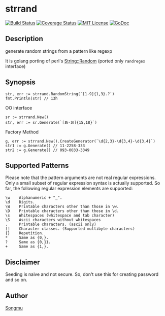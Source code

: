 strrand
=======

[![Build Status](https://travis-ci.org/Songmu/strrand.png?branch=master)][travis]
[![Coverage Status](https://coveralls.io/repos/Songmu/strrand/badge.png?branch=master)][coveralls]
[![MIT License](http://img.shields.io/badge/license-MIT-blue.svg?style=flat-square)][license]
[![GoDoc](https://godoc.org/github.com/Songmu/strrand?status.svg)](godoc)

[travis]: https://travis-ci.org/Songmu/strrand
[coveralls]: https://coveralls.io/r/Songmu/strrand?branch=master
[license]: https://github.com/Songmu/strrand/blob/master/LICENSE
[godoc]: https://godoc.org/github.com/Songmu/strrand

## Description

generate random strings from a pattern like regexp

It is golang porting of perl's [String::Random](https://metacpan.org/release/String-Random) (ported only `randregex` interface)

## Synopsis

    str, err := strrand.RandomString(`[1-9]{1,3}.?`)
    fmt.Println(str) // 13h

OO interface

    sr := strrand.New()
    str, err := sr.Generate(`[あ-お]{15,18}`)

Factory Method

    g, err := strrand.New().CreateGenerator(`\d{2,3}-\d{3,4}-\d{3,4}`)
    str1 := g.Generate() // 11-2258-333
    str2 := g.Generate() // 093-0033-3349

## Supported Patterns

Please note that the pattern arguments are not real regular expressions. Only a small subset of regular expression syntax is actually supported. So far, the following regular expression elements are supported:

    \w    Alphanumeric + "_".
    \d    Digits.
    \W    Printable characters other than those in \w.
    \D    Printable characters other than those in \d.
    \s    Whitespaces (whitespace and tab character)
    \S    Ascii characters without whitespaces
    .     Printable characters. (ascii only)
    []    Character classes. (Supported multibyte characters)
    {}    Repetition.
    *     Same as {0,}.
    ?     Same as {0,1}.
    +     Same as {1,}.

## Disclaimer

Seeding is naive and not secure. So, don't use this for creating password and so on.

## Author

[Songmu](https://github.com/Songmu)
